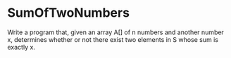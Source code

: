 # SumOfTwoNumbers
Write a program that, given an array A[] of n numbers and another number x, determines whether or not there exist two elements in S whose sum is exactly x.
